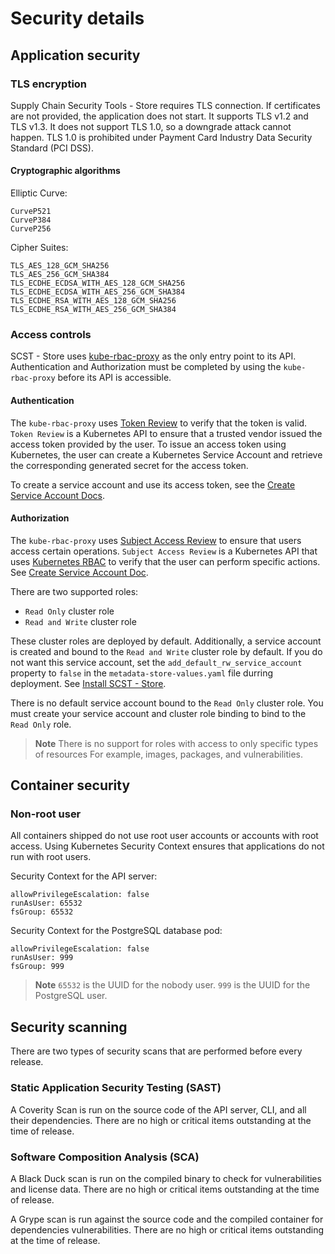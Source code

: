 # Security details

## <a id='app-sec'></a>Application security

### <a id='tls-encrypt'></a>TLS encryption

Supply Chain Security Tools - Store requires TLS connection. If certificates are
not provided, the application does not start. It supports TLS v1.2 and TLS v1.3.
It does not support TLS 1.0, so a downgrade attack cannot happen. TLS 1.0 is
prohibited under Payment Card Industry Data Security Standard (PCI DSS).

#### <a id='crypto-al'></a>Cryptographic algorithms

Elliptic Curve:

```text
CurveP521
CurveP384
CurveP256
```

Cipher Suites:

```text
TLS_AES_128_GCM_SHA256
TLS_AES_256_GCM_SHA384
TLS_ECDHE_ECDSA_WITH_AES_128_GCM_SHA256
TLS_ECDHE_ECDSA_WITH_AES_256_GCM_SHA384
TLS_ECDHE_RSA_WITH_AES_128_GCM_SHA256
TLS_ECDHE_RSA_WITH_AES_256_GCM_SHA384
```

### <a id='acc-control'></a>Access controls

SCST - Store uses [kube-rbac-proxy](https://github.com/brancz/kube-rbac-proxy)
as the only entry point to its API. Authentication and Authorization must be
completed by using the `kube-rbac-proxy` before its API is accessible.

#### <a id='auth-token'></a>Authentication

The `kube-rbac-proxy` uses [Token
Review](https://kubernetes.io/docs/reference/access-authn-authz/authentication/)
to verify that the token is valid. `Token Review` is a Kubernetes API to ensure
that a trusted vendor issued the access token provided by the user. To issue an
access token using Kubernetes, the user can create a Kubernetes Service Account
and retrieve the corresponding generated secret for the access token.

To create a service account and use its access token, see the [Create Service Account Docs](create-service-account.hbs.md).

#### <a id='auth-api'></a>Authorization

The `kube-rbac-proxy` uses [Subject Access
Review](https://kubernetes.io/docs/reference/access-authn-authz/authorization/)
to ensure that users access certain operations. `Subject Access Review` is a
Kubernetes API that uses [Kubernetes
RBAC](https://kubernetes.io/docs/reference/access-authn-authz/rbac/) to verify
that the user can perform specific actions. See [Create Service Account
Doc](create-service-account.hbs.md).

There are two supported roles: 

- `Read Only` cluster role 
- `Read and Write` cluster role 

These cluster roles are deployed by default. Additionally,
a service account is created and bound to the `Read and Write` cluster role by
default. If you do not want this service account, set the
`add_default_rw_service_account` property to `false` in the
`metadata-store-values.yaml` file durring deployment. See [Install SCST - Store](install-scst-store.md).

There is no default service account bound to the `Read Only` cluster role. You
must create your service account and cluster role binding to bind to the `Read
Only` role.

>**Note** There is no support for roles with access to only specific types of
>resources For example, images, packages, and vulnerabilities.

## <a id='contain-sec'></a>Container security

### <a id='non-root'></a>Non-root user

All containers shipped do not use root user accounts or accounts with root
access. Using Kubernetes Security Context ensures that applications do not run
with root users.

Security Context for the API server:

```text
allowPrivilegeEscalation: false
runAsUser: 65532
fsGroup: 65532
```

Security Context for the PostgreSQL database pod:

```text
allowPrivilegeEscalation: false
runAsUser: 999
fsGroup: 999
```

>**Note** `65532` is the UUID for the nobody user. `999` is the UUID for the PostgreSQL user.

## <a id='sec-scan'></a>Security scanning

There are two types of security scans that are performed before every release.

### <a id='sast'></a>Static Application Security Testing (SAST)

A Coverity Scan is run on the source code of the API server, CLI, and all their
dependencies. There are no high or critical items outstanding at the time of
release.

### <a id='sca'></a>Software Composition Analysis (SCA)

A Black Duck scan is run on the compiled binary to check for vulnerabilities and
license data. There are no high or critical items outstanding at the time of
release.

A Grype scan is run against the source code and the compiled container for
dependencies vulnerabilities. There are no high or critical items outstanding at
the time of release.

